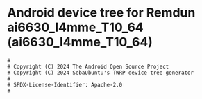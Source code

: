 # Android device tree for Remdun ai6630_l4mme_T10_64 (ai6630_l4mme_T10_64)

```
#
# Copyright (C) 2024 The Android Open Source Project
# Copyright (C) 2024 SebaUbuntu's TWRP device tree generator
#
# SPDX-License-Identifier: Apache-2.0
#
```
